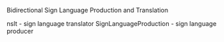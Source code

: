 Bidirectional Sign Language Production and Translation

nslt - sign language translator
SignLanguageProduction - sign language producer